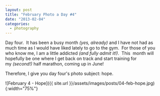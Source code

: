 ```yaml
---
layout: post
title: "February Photo a Day #4"
date: "2013-02-04"
categories:
  - photography
---
```


Day four.  It has been a busy month _(yes, already)_ and I have not had as much time as I would have liked lately to go to the gym.  For those of you who know me, I am a little addicted _(and fully admit it!)_.  This  month will hopefully be one where I get back on track and start training for my _(second!)_ half marathon, coming up in June!

Therefore, I give you day four's photo subject: hope.

![February 4 - Hope]({{ site.url }}/assets/images/posts/04-feb-hope.jpg){:width="75%"}
